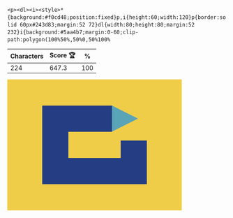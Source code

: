 `<p><dl><i><style>*{background:#f0cd48;position:fixed}p,i{height:60;width:120}p{border:solid 60px#243d83;margin:52 72}dl{width:80;height:80;margin:52 232}i{background:#5aa4b7;margin:0-60;clip-path:polygon(100%50%,50%0,50%100%`

| Characters | Score 🏆 | %   |
| ---------- | -------- | --- |
| 224        | 647.3    | 100 |

![](/2025/Oct2025/09/20251009.png)
